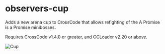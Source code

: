 # observers-cup
Adds a new arena cup to CrossCode that allows refighting of the A Promise is a Promise minibosses. 

Requires CrossCode v1.4.0 or greater, and CCLoader v2.20 or above.

![Cup](https://cdn.discordapp.com/attachments/589238545344888864/831307886436286514/observers_cup.png)
